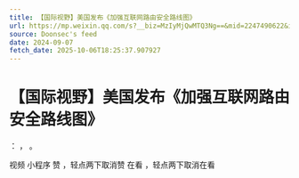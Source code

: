 ```yaml
---
title: 【国际视野】美国发布《加强互联网路由安全路线图》
url: https://mp.weixin.qq.com/s?__biz=MzIyMjQwMTQ3Ng==&mid=2247490622&idx=1&sn=06fd81f1cd2bb87ddfd6ade90e56260c
source: Doonsec's feed
date: 2024-09-07
fetch_date: 2025-10-06T18:25:37.907927
---
```


# 【国际视野】美国发布《加强互联网路由安全路线图》

：
，
。

视频
小程序
赞
，轻点两下取消赞
在看
，轻点两下取消在看